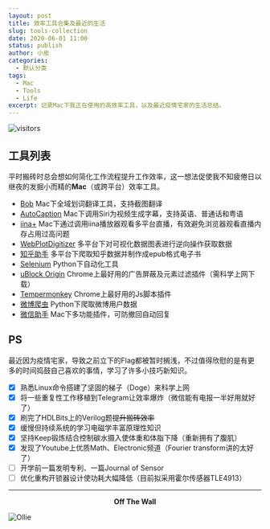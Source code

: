 ```yaml
---
layout: post
title: 效率工具合集及最近的生活
slug: tools-collection
date: 2020-06-01 11:00
status: publish
author: 小皮
categories: 
  - 默认分类
tags: 
  - Mac
  - Tools
  - Life
excerpt: 记录Mac下我正在使用的高效率工具，以及最近疫情宅家的生活总结。
---
```


![visitors](https://visitor-badge.glitch.me/badge?page_id=xiaopi-blog.04)

## 工具列表

平时搬砖时总会想如何简化工作流程提升工作效率，这一想法促使我不知疲倦日以继夜的发掘小而精的**Mac**（或跨平台）效率工具。

- [Bob](https://github.com/ripperhe/Bob) Mac下全域划词翻译工具，支持截图翻译
- [AutoCaption](https://github.com/lbj96347/auto-caption-mac) Mac下调用Siri为视频生成字幕，支持英语、普通话和粤语
- [iina+](https://github.com/xjbeta/iina-plus) Mac下通过调用iina播放器观看多平台直播，有效避免浏览器观看直播内存占用过高问题
- [WebPlotDigitizer](https://automeris.io/WebPlotDigitizer/) 多平台下对可视化数据图表进行逆向操作获取数据
- [知乎助手](https://github.com/YaoZeyuan/zhihuhelp) 多平台下爬取知乎数据并制作成epub格式电子书
- [Selenium](https://www.selenium.dev/downloads/) Python下自动化工具
- [uBlock Origin](https://chrome.google.com/webstore/detail/ublock-origin/cjpalhdlnbpafiamejdnhcphjbkeiagm) Chrome上最好用的广告屏蔽及元素过滤插件（需科学上网下载）
- [Tempermonkey](https://greasyfork.org/zh-CN) Chrome上最好用的Js脚本插件
- [微博爬虫](https://github.com/dataabc/weiboSpider) Python下爬取微博用户数据
- [微信助手](https://github.com/MustangYM/WeChatExtension-ForMac) Mac下多功能插件，可防撤回自动回复

## PS

最近因为疫情宅家，导致之前立下的Flag都被暂时搁浅，不过值得欣慰的是有更多的时间捣鼓自己喜欢的事情，学习了许多小技巧新知识。

- [x] 熟悉Linux命令搭建了坚固的梯子（Doge）来科学上网
- [x] 将一些重复性工作移植到Telegram让效率爆炸（微信能有电报一半好用就好了）
- [x] 刷完了HDLBits上的Verilog题~~提升搬砖效率~~
- [x] 缓慢但持续系统的学习电磁学丰富原理性知识
- [x] 坚持Keep锻炼结合控制碳水摄入使体重和体脂下降（重新拥有了腹肌）
- [x] 发现了Youtube上优质Math、Electronic频道（Fourier transform讲的太好了）
- [ ] 开学前一篇发明专利、一篇Journal of Sensor
- [ ] 优化重构开锁器设计使功耗大幅降低（目前拟采用霍尔传感器TLE4913）

------

<center><b>Off The Wall</b></center>

![Ollie](./images/Ollie.jpg)